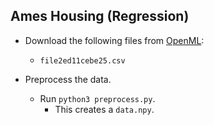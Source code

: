 Ames Housing (Regression)
---
* Download the following files from [OpenML](https://www.openml.org/d/41211):
  * `file2ed11cebe25.csv`

* Preprocess the data.
    * Run `python3 preprocess.py`.
    	* This creates a `data.npy`.
